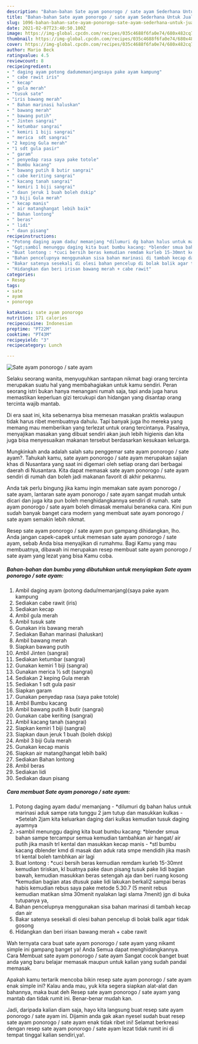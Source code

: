 ```yaml
---
description: "Bahan-bahan Sate ayam ponorogo / sate ayam Sederhana Untuk Jualan"
title: "Bahan-bahan Sate ayam ponorogo / sate ayam Sederhana Untuk Jualan"
slug: 1096-bahan-bahan-sate-ayam-ponorogo-sate-ayam-sederhana-untuk-jualan
date: 2021-02-07T23:40:50.100Z
image: https://img-global.cpcdn.com/recipes/035c4688f6fa0e74/680x482cq70/sate-ayam-ponorogo-sate-ayam-foto-resep-utama.jpg
thumbnail: https://img-global.cpcdn.com/recipes/035c4688f6fa0e74/680x482cq70/sate-ayam-ponorogo-sate-ayam-foto-resep-utama.jpg
cover: https://img-global.cpcdn.com/recipes/035c4688f6fa0e74/680x482cq70/sate-ayam-ponorogo-sate-ayam-foto-resep-utama.jpg
author: Mario Beck
ratingvalue: 4.5
reviewcount: 8
recipeingredient:
- " daging ayam potong dadumemanjangsaya pake ayam kampung"
- " cabe rawit iris"
- " kecap"
- " gula merah"
- "tusuk sate"
- "iris bawang merah"
- " Bahan marinasi haluskan"
- " bawang merah"
- " bawang putih"
- " Jinten sangrai"
- " ketumbar sangrai"
- " kemiri 1 biji sangrai"
- " merica  sdt sangrai"
- "2 keping Gula merah"
- "1 sdt gula pasir"
- " garam"
- " penyedap rasa saya pake totole"
- " Bumbu kacang"
- " bawang putih 8 butir sangrai"
- " cabe keriting sangrai"
- " kacang tanah sangrai"
- " kemiri 1 biji sangrai"
- " daun jeruk 1 buah boleh dskip"
- "3 biji Gula merah"
- " kecap manis"
- " air matanghangat lebih baik"
- " Bahan lontong"
- " beras"
- " lidi"
- " daun pisang"
recipeinstructions:
- "Potong daging ayam dadu/ memanjang *dilumuri dg bahan halus untuk marinasi aduk sampe rata tunggu 2 jam tutup dan masukkan kulkas *Setelah 2jam kita keluarkan daging dari kulkas kemudian tusuk daging ayamnya"
- "&gt;sambil menunggu daging kita buat bumbu kacang: *blender smua bahan sampe tercampur semua kemudian tambahkan air hangat/ air putih jika masih trl kental dan masukkan kecap manis *stl bumbu kacang dblender kmd di masak dan aduk rata smpe mendidih jika masih trl kental boleh tambhkan air lagi"
- "Buat lontong : *cuci bersih beras kemudian remdam kurleb 15-30mnt kemudian tiriskan, kl buatnya pake daun pisang tusuk pake lidi bagian bawah, kemudian masukkan beras setengah aja dan beri ruang kosong *kemudian bagian atas dtusuk pake lidi lakukan berkali2 sampai beras habis kemudian rebus saya pake metode 5.30.7 (5 menit rebus kemudian matikan slma 30menit nyalakan lagi slama 7menit) jgn di buka tutupanya ya,"
- "Bahan pencelupnya menggunakan sisa bahan marinasi di tambah kecap dan air"
- "Bakar satenya sesekali di olesi bahan pencelup di bolak balik agar tidak gosong"
- "Hidangkan dan beri irisan bawang merah + cabe rawit"
categories:
- Resep
tags:
- sate
- ayam
- ponorogo

katakunci: sate ayam ponorogo 
nutrition: 171 calories
recipecuisine: Indonesian
preptime: "PT22M"
cooktime: "PT43M"
recipeyield: "3"
recipecategory: Lunch

---
```



![Sate ayam ponorogo / sate ayam](https://img-global.cpcdn.com/recipes/035c4688f6fa0e74/680x482cq70/sate-ayam-ponorogo-sate-ayam-foto-resep-utama.jpg)

Selaku seorang wanita, menyuguhkan santapan nikmat bagi orang tercinta merupakan suatu hal yang membahagiakan untuk kamu sendiri. Peran seorang istri bukan hanya menangani rumah saja, tapi anda juga harus memastikan keperluan gizi tercukupi dan hidangan yang disantap orang tercinta wajib mantab.

Di era  saat ini, kita sebenarnya bisa memesan masakan praktis walaupun tidak harus ribet membuatnya dahulu. Tapi banyak juga lho mereka yang memang mau memberikan yang terlezat untuk orang tercintanya. Pasalnya, menyajikan masakan yang dibuat sendiri akan jauh lebih higienis dan kita juga bisa menyesuaikan makanan tersebut berdasarkan kesukaan keluarga. 



Mungkinkah anda adalah salah satu penggemar sate ayam ponorogo / sate ayam?. Tahukah kamu, sate ayam ponorogo / sate ayam merupakan sajian khas di Nusantara yang saat ini digemari oleh setiap orang dari berbagai daerah di Nusantara. Kita dapat memasak sate ayam ponorogo / sate ayam sendiri di rumah dan boleh jadi makanan favorit di akhir pekanmu.

Anda tak perlu bingung jika kamu ingin memakan sate ayam ponorogo / sate ayam, lantaran sate ayam ponorogo / sate ayam sangat mudah untuk dicari dan juga kita pun boleh menghidangkannya sendiri di rumah. sate ayam ponorogo / sate ayam boleh dimasak memalui beraneka cara. Kini pun sudah banyak banget cara modern yang membuat sate ayam ponorogo / sate ayam semakin lebih nikmat.

Resep sate ayam ponorogo / sate ayam pun gampang dihidangkan, lho. Anda jangan capek-capek untuk memesan sate ayam ponorogo / sate ayam, sebab Anda bisa menyajikan di rumahmu. Bagi Kamu yang mau membuatnya, dibawah ini merupakan resep membuat sate ayam ponorogo / sate ayam yang lezat yang bisa Kamu coba.

<!--inarticleads1-->

##### Bahan-bahan dan bumbu yang dibutuhkan untuk menyiapkan Sate ayam ponorogo / sate ayam:

1. Ambil  daging ayam (potong dadu/memanjang)(saya pake ayam kampung
1. Sediakan  cabe rawit (iris)
1. Sediakan  kecap
1. Ambil  gula merah
1. Ambil tusuk sate
1. Gunakan iris bawang merah
1. Sediakan  Bahan marinasi (haluskan)
1. Ambil  bawang merah
1. Siapkan  bawang putih
1. Ambil  Jinten (sangrai)
1. Sediakan  ketumbar (sangrai)
1. Gunakan  kemiri 1 biji (sangrai)
1. Gunakan  merica ½ sdt (sangrai)
1. Sediakan 2 keping Gula merah
1. Sediakan 1 sdt gula pasir
1. Siapkan  garam
1. Gunakan  penyedap rasa (saya pake totole)
1. Ambil  Bumbu kacang
1. Ambil  bawang putih 8 butir (sangrai)
1. Gunakan  cabe keriting (sangrai)
1. Ambil  kacang tanah (sangrai)
1. Siapkan  kemiri 1 biji (sangrai)
1. Siapkan  daun jeruk 1 buah (boleh dskip)
1. Ambil 3 biji Gula merah
1. Gunakan  kecap manis
1. Siapkan  air matang(hangat lebih baik)
1. Sediakan  Bahan lontong
1. Ambil  beras
1. Sediakan  lidi
1. Sediakan  daun pisang




<!--inarticleads2-->

##### Cara membuat Sate ayam ponorogo / sate ayam:

1. Potong daging ayam dadu/ memanjang - *dilumuri dg bahan halus untuk marinasi aduk sampe rata tunggu 2 jam tutup dan masukkan kulkas - *Setelah 2jam kita keluarkan daging dari kulkas kemudian tusuk daging ayamnya
1. &gt;sambil menunggu daging kita buat bumbu kacang: *blender smua bahan sampe tercampur semua kemudian tambahkan air hangat/ air putih jika masih trl kental dan masukkan kecap manis - *stl bumbu kacang dblender kmd di masak dan aduk rata smpe mendidih jika masih trl kental boleh tambhkan air lagi
1. Buat lontong : *cuci bersih beras kemudian remdam kurleb 15-30mnt kemudian tiriskan, kl buatnya pake daun pisang tusuk pake lidi bagian bawah, kemudian masukkan beras setengah aja dan beri ruang kosong *kemudian bagian atas dtusuk pake lidi lakukan berkali2 sampai beras habis kemudian rebus saya pake metode 5.30.7 (5 menit rebus kemudian matikan slma 30menit nyalakan lagi slama 7menit) jgn di buka tutupanya ya,
1. Bahan pencelupnya menggunakan sisa bahan marinasi di tambah kecap dan air
1. Bakar satenya sesekali di olesi bahan pencelup di bolak balik agar tidak gosong
1. Hidangkan dan beri irisan bawang merah + cabe rawit




Wah ternyata cara buat sate ayam ponorogo / sate ayam yang nikamt simple ini gampang banget ya! Anda Semua dapat menghidangkannya. Cara Membuat sate ayam ponorogo / sate ayam Sangat cocok banget buat anda yang baru belajar memasak maupun untuk kalian yang sudah pandai memasak.

Apakah kamu tertarik mencoba bikin resep sate ayam ponorogo / sate ayam enak simple ini? Kalau anda mau, yuk kita segera siapkan alat-alat dan bahannya, maka buat deh Resep sate ayam ponorogo / sate ayam yang mantab dan tidak rumit ini. Benar-benar mudah kan. 

Jadi, daripada kalian diam saja, hayo kita langsung buat resep sate ayam ponorogo / sate ayam ini. Dijamin anda gak akan nyesel sudah buat resep sate ayam ponorogo / sate ayam enak tidak ribet ini! Selamat berkreasi dengan resep sate ayam ponorogo / sate ayam lezat tidak rumit ini di tempat tinggal kalian sendiri,ya!.

